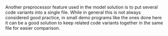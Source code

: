 Another preprocessor feature used in the model solution is
to put several code variants into a single file. While in
general this is not always considered good practice, in
small demo programs like the ones done here it can be a good
solution to keep related code variants together in the same
file for easier comparison. 